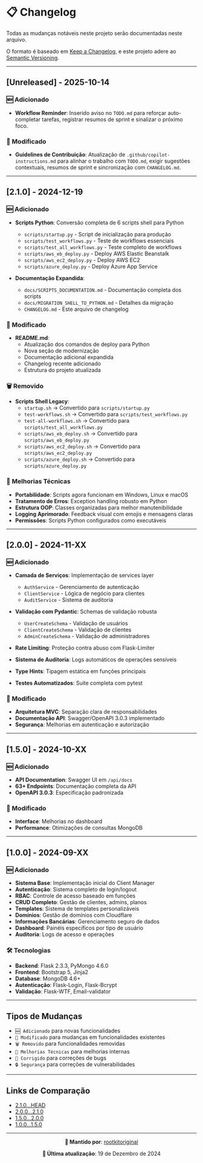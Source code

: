 # 📋 Changelog

Todas as mudanças notáveis neste projeto serão documentadas neste arquivo.

O formato é baseado em [Keep a Changelog](https://keepachangelog.com/pt-BR/1.0.0/),
e este projeto adere ao [Semantic Versioning](https://semver.org/lang/pt-BR/).

---

## [Unreleased] - 2025-10-14

### 🆕 Adicionado

- **Workflow Reminder**: Inserido aviso no `TODO.md` para reforçar auto-completar tarefas, registrar resumos de sprint e sinalizar o próximo foco.

### 🔄 Modificado

- **Guidelines de Contribuição**: Atualização de `.github/copilot-instructions.md` para alinhar o trabalho com `TODO.md`, exigir sugestões contextuais, resumos de sprint e sincronização com `CHANGELOG.md`.

---

## [2.1.0] - 2024-12-19

### 🆕 Adicionado

- **Scripts Python**: Conversão completa de 6 scripts shell para Python
  - `scripts/startup.py` - Script de inicialização para produção
  - `scripts/test_workflows.py` - Teste de workflows essenciais
  - `scripts/test_all_workflows.py` - Teste completo de workflows
  - `scripts/aws_eb_deploy.py` - Deploy AWS Elastic Beanstalk
  - `scripts/aws_ec2_deploy.py` - Deploy AWS EC2
  - `scripts/azure_deploy.py` - Deploy Azure App Service

- **Documentação Expandida**:
  - `docs/SCRIPTS_DOCUMENTATION.md` - Documentação completa dos scripts
  - `docs/MIGRATION_SHELL_TO_PYTHON.md` - Detalhes da migração
  - `CHANGELOG.md` - Este arquivo de changelog

### 🔄 Modificado

- **README.md**:
  - Atualização dos comandos de deploy para Python
  - Nova seção de modernização
  - Documentação adicional expandida
  - Changelog recente adicionado
  - Estrutura do projeto atualizada

### 🗑️ Removido

- **Scripts Shell Legacy**:
  - `startup.sh` → Convertido para `scripts/startup.py`
  - `test-workflows.sh` → Convertido para `scripts/test_workflows.py`
  - `test-all-workflows.sh` → Convertido para `scripts/test_all_workflows.py`
  - `scripts/aws_eb_deploy.sh` → Convertido para `scripts/aws_eb_deploy.py`
  - `scripts/aws_ec2_deploy.sh` → Convertido para `scripts/aws_ec2_deploy.py`
  - `scripts/azure_deploy.sh` → Convertido para `scripts/azure_deploy.py`

### 🔧 Melhorias Técnicas

- **Portabilidade**: Scripts agora funcionam em Windows, Linux e macOS
- **Tratamento de Erros**: Exception handling robusto em Python
- **Estrutura OOP**: Classes organizadas para melhor manutenibilidade
- **Logging Aprimorado**: Feedback visual com emojis e mensagens claras
- **Permissões**: Scripts Python configurados como executáveis

---

## [2.0.0] - 2024-11-XX

### 🆕 Adicionado

- **Camada de Serviços**: Implementação de services layer
  - `AuthService` - Gerenciamento de autenticação
  - `ClientService` - Lógica de negócio para clientes
  - `AuditService` - Sistema de auditoria

- **Validação com Pydantic**: Schemas de validação robusta
  - `UserCreateSchema` - Validação de usuários
  - `ClientCreateSchema` - Validação de clientes
  - `AdminCreateSchema` - Validação de administradores

- **Rate Limiting**: Proteção contra abuso com Flask-Limiter
- **Sistema de Auditoria**: Logs automáticos de operações sensíveis
- **Type Hints**: Tipagem estática em funções principais
- **Testes Automatizados**: Suite completa com pytest

### 🔄 Modificado

- **Arquitetura MVC**: Separação clara de responsabilidades
- **Documentação API**: Swagger/OpenAPI 3.0.3 implementado
- **Segurança**: Melhorias em autenticação e autorização

---

## [1.5.0] - 2024-10-XX

### 🆕 Adicionado

- **API Documentation**: Swagger UI em `/api/docs`
- **63+ Endpoints**: Documentação completa da API
- **OpenAPI 3.0.3**: Especificação padronizada

### 🔄 Modificado

- **Interface**: Melhorias no dashboard
- **Performance**: Otimizações de consultas MongoDB

---

## [1.0.0] - 2024-09-XX

### 🆕 Adicionado

- **Sistema Base**: Implementação inicial do Client Manager
- **Autenticação**: Sistema completo de login/logout
- **RBAC**: Controle de acesso baseado em funções
- **CRUD Completo**: Gestão de clientes, admins, planos
- **Templates**: Sistema de templates personalizáveis
- **Domínios**: Gestão de domínios com Cloudflare
- **Informações Bancárias**: Gerenciamento seguro de dados
- **Dashboard**: Painéis específicos por tipo de usuário
- **Auditoria**: Logs de acesso e operações

### 🛠️ Tecnologias

- **Backend**: Flask 2.3.3, PyMongo 4.6.0
- **Frontend**: Bootstrap 5, Jinja2
- **Database**: MongoDB 4.6+
- **Autenticação**: Flask-Login, Flask-Bcrypt
- **Validação**: Flask-WTF, Email-validator

---

## Tipos de Mudanças

- `🆕 Adicionado` para novas funcionalidades
- `🔄 Modificado` para mudanças em funcionalidades existentes
- `🗑️ Removido` para funcionalidades removidas
- `🔧 Melhorias Técnicas` para melhorias internas
- `🐛 Corrigido` para correções de bugs
- `🔒 Segurança` para correções de vulnerabilidades

---

## Links de Comparação

- [2.1.0...HEAD](https://github.com/rootkitoriginal/client_manager/compare/v2.1.0...HEAD)
- [2.0.0...2.1.0](https://github.com/rootkitoriginal/client_manager/compare/v2.0.0...v2.1.0)
- [1.5.0...2.0.0](https://github.com/rootkitoriginal/client_manager/compare/v1.5.0...v2.0.0)
- [1.0.0...1.5.0](https://github.com/rootkitoriginal/client_manager/compare/v1.0.0...v1.5.0)

---

<div align="center">

**📝 Mantido por**: [rootkitoriginal](https://github.com/rootkitoriginal)

**📅 Última atualização**: 19 de Dezembro de 2024

</div>
